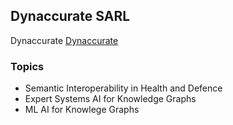 ## Dynaccurate SARL
Dynaccurate
[Dynaccurate](https://www.dynaccurate.com/)

### Topics
- Semantic Interoperability in Health and Defence
- Expert Systems AI for Knowledge Graphs
- ML AI for Knowlege Graphs
